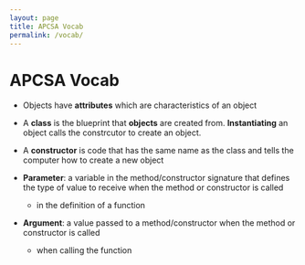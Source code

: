 ```yaml
---
layout: page
title: APCSA Vocab
permalink: /vocab/
---
```


# APCSA Vocab

- Objects have **attributes** which are characteristics of an object
- A **class** is the blueprint that **objects** are created from. **Instantiating** an object calls the constrcutor to create an object.
- A **constructor** is code that has the same name as the class and tells the computer how to create a new object 

- **Parameter**: a variable in the method/constructor signature that defines the type of value to receive when the method or constructor is called
    - in the definition of a function
- **Argument**: a value passed to a method/constructor when the method or constructor is called
    - when calling the function

